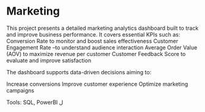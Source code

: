 # Marketing

This project presents a detailed marketing analytics dashboard built to track and improve business performance. It covers essential KPIs such as:
Conversion Rate to monitor and boost sales effectiveness
Customer Engagement Rate –to understand audience interaction
Average Order Value (AOV)  to maximize revenue per customer
Customer Feedback Score to evaluate and improve satisfaction

The dashboard supports data-driven decisions aiming to:

Increase conversions
Improve customer experience
Optimize marketing campaigns

Tools:
SQL, PowerBI
ل

